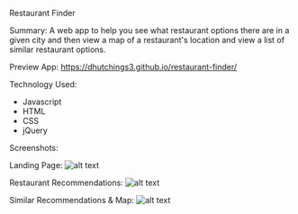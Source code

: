 Restaurant Finder

Summary:
A web app to help you see what restaurant options there are in a given city and then view a map of a restaurant's location and view a list of similar restaurant options.

Preview App:
https://dhutchings3.github.io/restaurant-finder/

Technology Used:
- Javascript
- HTML
- CSS
- jQuery

Screenshots:

Landing Page:
![alt text](https://github.com/dhutchings3/restaurant-finder/master/landing-page.png)

Restaurant Recommendations:
![alt text](https://github.com/dhutchings3/restaurant-finder/master/results.png)

Similar Recommendations & Map:
![alt text](https://github.com/dhutchings3/restaurant-finder/master/similar-results.png)
